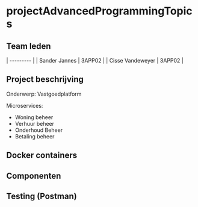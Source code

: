 # projectAdvancedProgrammingTopics

## Team leden

| --------- |
| Sander Jannes | 3APP02 |
| Cisse Vandeweyer | 3APP02 |

## Project beschrijving

Onderwerp: Vastgoedplatform

Microservices:
-   Woning beheer
-   Verhuur beheer
-   Onderhoud Beheer
-   Betaling beheer

## Docker containers

## Componenten

## Testing (Postman)

